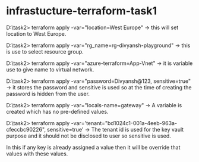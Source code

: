 ﻿# infrastucture-terraform-task1
 D:\task2> terraform apply -var="location=West Europe" -> this will set location to West Europe.
 
 D:\task2> terraform apply -var="rg_name=rg-divyansh-playground" -> this is use to select resource group.
 
 D:\task2> terraform apply -var="azure-terraform=App-Vnet" -> it is variable use to give name to virtual network.
 
 D:\task2> terraform apply -var="password=Divyansh@123, sensitive=true" -> it stores the password and sensitive is used so at the time of creating the password is hidden from the user.
 
 D:\task2> terraform apply -var="locals-name=gateway" -> A variable is created which has no pre-defined values.
 
 D:\task2> terraform apply -var='tenant="bd1024c1-001a-4eeb-963a-cfeccbc90226", sensitive=true' -> The tenant id is used for the key vault purpose and it should not be disclosed to user so sensitive is used.
 
 In this if any key is already assigned a value then it will be override that values with these values.
